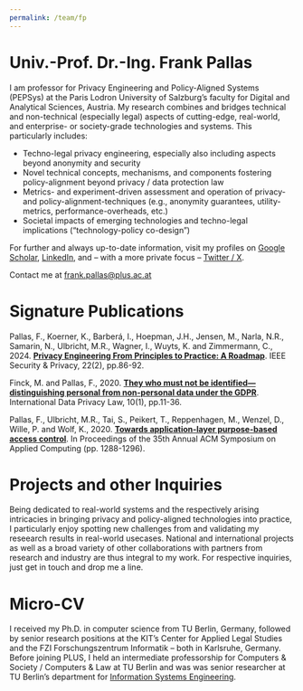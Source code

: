 ```yaml
---
permalink: /team/fp
---
```


# Univ.-Prof. Dr.-Ing. Frank Pallas

I am professor for Privacy Engineering and Policy-Aligned Systems (PEPSys) at the Paris Lodron University of Salzburg’s faculty for Digital and Analytical Sciences, Austria. My research combines and bridges technical and non-technical (especially legal) aspects of cutting-edge, real-world, and enterprise- or society-grade technologies and systems. This particularly includes:

* Techno-legal privacy engineering, especially also including aspects beyond anonymity and security
* Novel technical concepts, mechanisms, and components fostering policy-alignment beyond privacy / data protection law
* Metrics- and experiment-driven assessment and operation of privacy- and policy-alignment-techniques (e.g., anonymity guarantees, utility-metrics, performance-overheads, etc.)
* Societal impacts of emerging technologies and techno-legal implications (“technology-policy co-design”)

For further and always up-to-date information, visit my profiles on [Google Scholar](https://scholar.google.com/citations?user=wCZwHCsAAAAJ), [LinkedIn](https://www.linkedin.com/in/frank-pallas/), and – with a more private focus – [Twitter / X](https://twitter.com/sallapf).

Contact me at [frank.pallas@plus.ac.at](mailto:frank.pallas@plus.ac.at)

# Signature Publications

Pallas, F., Koerner, K., Barberá, I., Hoepman, J.H., Jensen, M., Narla, N.R., Samarin, N., Ulbricht, M.R., Wagner, I., Wuyts, K. and Zimmermann, C., 2024. [**Privacy Engineering From Principles to Practice: A Roadmap**](https://scholar.google.com/scholar?oi=bibs&hl=en&cluster=17937753304434579353). IEEE Security & Privacy, 22(2), pp.86-92.

Finck, M. and Pallas, F., 2020. [**They who must not be identified—distinguishing personal from non-personal data under the GDPR**](https://scholar.google.com/scholar?oi=bibs&hl=en&cluster=3923138026311743478). International Data Privacy Law, 10(1), pp.11-36.

Pallas, F., Ulbricht, M.R., Tai, S., Peikert, T., Reppenhagen, M., Wenzel, D., Wille, P. and Wolf, K., 2020. [**Towards application-layer purpose-based access control**](https://dl.acm.org/doi/abs/10.1145/3341105.3375764). In Proceedings of the 35th Annual ACM Symposium on Applied Computing (pp. 1288-1296).

# Projects and other Inquiries

Being dedicated to real-world systems and the respectively arising intricacies in bringing privacy and policy-aligned technologies into practice, I particularly enjoy spotting new challenges from and validating my reseearch results in real-world usecases. National and international projects as well as a broad variety of other collaborations with partners from research and industry are thus integral to my work. For respective inquiries, just get in touch and drop me a line.

# Micro-CV

I received my Ph.D. in computer science from TU Berlin, Germany, followed by senior research positions at the KIT’s Center for Applied Legal Studies and the FZI Forschungszentrum Informatik – both in Karlsruhe, Germany. Before joining PLUS, I held an intermediate professorship for Computers & Society / Computers & Law at TU Berlin and was was senior researcher at TU Berlin’s department for [Information Systems Engineering](https://www.tu.berlin/ise).

